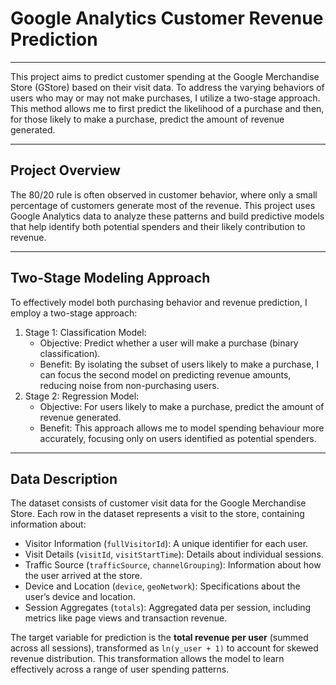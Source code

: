 # Google Analytics Customer Revenue Prediction
---

This project aims to predict customer spending at the Google Merchandise Store (GStore) based on their visit data. To address the varying behaviors of users who may or may not make purchases, I utilize a two-stage approach. This method allows me to first predict the likelihood of a purchase and then, for those likely to make a purchase, predict the amount of revenue generated.

---

## Project Overview

The 80/20 rule is often observed in customer behavior, where only a small percentage of customers generate most of the revenue. This project uses Google Analytics data to analyze these patterns and build predictive models that help identify both potential spenders and their likely contribution to revenue.

---

## Two-Stage Modeling Approach

To effectively model both purchasing behavior and revenue prediction, I employ a two-stage approach:
1. Stage 1: Classification Model:
   - Objective: Predict whether a user will make a purchase (binary classification).
   - Benefit: By isolating the subset of users likely to make a purchase, I can focus the second model on predicting revenue amounts, reducing noise from non-purchasing users.
3. Stage 2: Regression Model:
   - Objective: For users likely to make a purchase, predict the amount of revenue generated.
   - Benefit: This approach allows me to model spending behaviour more accurately, focusing only on users identified as potential spenders.

---

## Data Description

The dataset consists of customer visit data for the Google Merchandise Store. Each row in the dataset represents a visit to the store, containing information about:

- Visitor Information (`fullVisitorId`): A unique identifier for each user.
- Visit Details (`visitId`, `visitStartTime`): Details about individual sessions.
- Traffic Source (`trafficSource`, `channelGrouping`): Information about how the user arrived at the store.
- Device and Location (`device`, `geoNetwork`): Specifications about the user’s device and location.
- Session Aggregates (`totals`): Aggregated data per session, including metrics like page views and transaction revenue.

The target variable for prediction is the **total revenue per user** (summed across all sessions), transformed as `ln(y_user + 1)` to account for skewed revenue distribution. This transformation allows the model to learn effectively across a range of user spending patterns.
